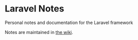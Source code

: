 # Laravel Notes
Personal notes and documentation for the Laravel framework

Notes are maintained in [the wiki](https://github.com/hotsaucejake/laravel-notes/wiki).
